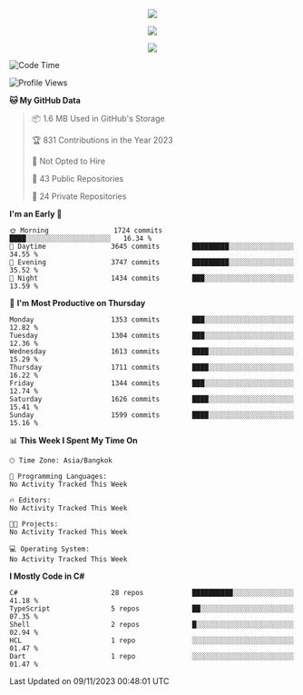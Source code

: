 <p align="center">
  <a href="say-hi.gif"> 
    <img align="center" src="say-hi.gif"/>
  </a>
</p>
<p align="center">
  <a href="https://github.com/htthinh1999">
    <img align="center" src="https://github-readme-stats-kappa-pink.vercel.app/api?username=htthinh1999&show_icons=true&count_private=true&theme=dracula"/>
  </a>
</p>
<p align="center">
  <a href="https://github.com/htthinh1999">
    <img src="https://github-readme-stats-kappa-pink.vercel.app/api/top-langs/?username=htthinh1999&layout=compact&langs_count=6&count_private=true&hide=tsql,hlsl,glsl,shaderlab&theme=dracula"/>
  </a>
</p>

<!--START_SECTION:waka-->
![Code Time](http://img.shields.io/badge/Code%20Time-0%20secs-blue)

![Profile Views](http://img.shields.io/badge/Profile%20Views-0-blue)

**🐱 My GitHub Data** 

> 📦 1.6 MB Used in GitHub's Storage 
 > 
> 🏆 831 Contributions in the Year 2023
 > 
> 🚫 Not Opted to Hire
 > 
> 📜 43 Public Repositories 
 > 
> 🔑 24 Private Repositories 
 > 
**I'm an Early 🐤** 

```text
🌞 Morning                1724 commits        ████░░░░░░░░░░░░░░░░░░░░░   16.34 % 
🌆 Daytime                3645 commits        █████████░░░░░░░░░░░░░░░░   34.55 % 
🌃 Evening                3747 commits        █████████░░░░░░░░░░░░░░░░   35.52 % 
🌙 Night                  1434 commits        ███░░░░░░░░░░░░░░░░░░░░░░   13.59 % 
```
📅 **I'm Most Productive on Thursday** 

```text
Monday                   1353 commits        ███░░░░░░░░░░░░░░░░░░░░░░   12.82 % 
Tuesday                  1304 commits        ███░░░░░░░░░░░░░░░░░░░░░░   12.36 % 
Wednesday                1613 commits        ████░░░░░░░░░░░░░░░░░░░░░   15.29 % 
Thursday                 1711 commits        ████░░░░░░░░░░░░░░░░░░░░░   16.22 % 
Friday                   1344 commits        ███░░░░░░░░░░░░░░░░░░░░░░   12.74 % 
Saturday                 1626 commits        ████░░░░░░░░░░░░░░░░░░░░░   15.41 % 
Sunday                   1599 commits        ████░░░░░░░░░░░░░░░░░░░░░   15.16 % 
```


📊 **This Week I Spent My Time On** 

```text
🕑︎ Time Zone: Asia/Bangkok

💬 Programming Languages: 
No Activity Tracked This Week

🔥 Editors: 
No Activity Tracked This Week

🐱‍💻 Projects: 
No Activity Tracked This Week

💻 Operating System: 
No Activity Tracked This Week
```

**I Mostly Code in C#** 

```text
C#                       28 repos            ██████████░░░░░░░░░░░░░░░   41.18 % 
TypeScript               5 repos             ██░░░░░░░░░░░░░░░░░░░░░░░   07.35 % 
Shell                    2 repos             █░░░░░░░░░░░░░░░░░░░░░░░░   02.94 % 
HCL                      1 repo              ░░░░░░░░░░░░░░░░░░░░░░░░░   01.47 % 
Dart                     1 repo              ░░░░░░░░░░░░░░░░░░░░░░░░░   01.47 % 
```




 Last Updated on 09/11/2023 00:48:01 UTC
<!--END_SECTION:waka-->
